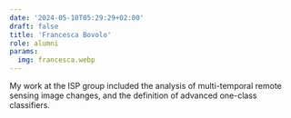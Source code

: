 ```yaml
---
date: '2024-05-10T05:29:29+02:00'
draft: false
title: 'Francesca Bovolo'
role: alumni
params:
  img: francesca.webp
---
```


My work at the ISP group included the analysis of multi-temporal remote sensing image changes, and the definition of advanced one-class classifiers.
